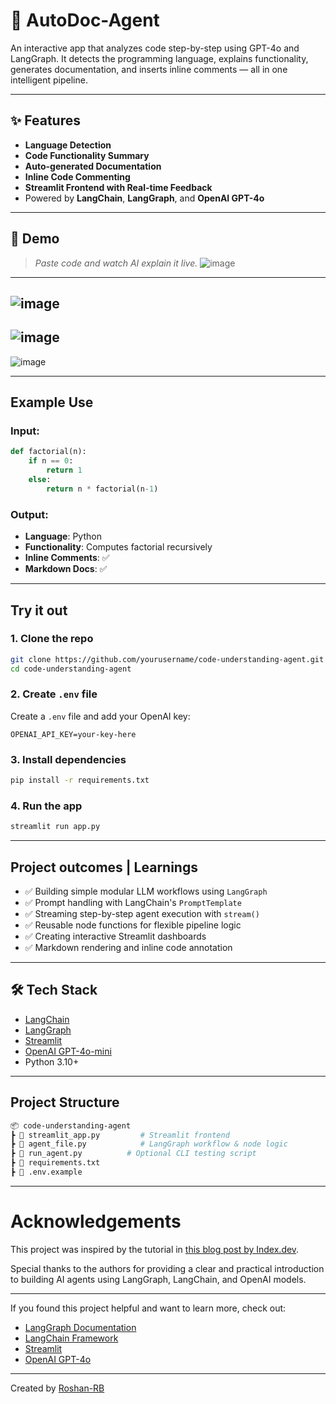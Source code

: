 # 🤖 AutoDoc-Agent

An interactive app that analyzes code step-by-step using GPT-4o and LangGraph. It detects the programming language, explains functionality, generates documentation, and inserts inline comments — all in one intelligent pipeline.

---

## ✨ Features

* **Language Detection**
* **Code Functionality Summary**
* **Auto-generated Documentation**
* **Inline Code Commenting**
* **Streamlit Frontend with Real-time Feedback**
* Powered by **LangChain**, **LangGraph**, and **OpenAI GPT-4o**

---

## 📸 Demo

> *Paste code and watch AI explain it live.*
![image](https://github.com/user-attachments/assets/a12d6f3e-54af-4767-add9-c0c9ea25dcef)
---
![image](https://github.com/user-attachments/assets/8ad346df-df60-449c-a2e9-41765e7ae28f)
---
![image](https://github.com/user-attachments/assets/8b83e0d8-0836-4bd8-acfc-2b15c5b3bfe8)
---
![image](https://github.com/user-attachments/assets/a71be4e4-0212-4b39-85fa-9d1ea3209b0e)

---

## Example Use

### Input:

```python
def factorial(n):
    if n == 0:
        return 1
    else:
        return n * factorial(n-1)
```

### Output:

* **Language**: Python
* **Functionality**: Computes factorial recursively
* **Inline Comments**: ✅
* **Markdown Docs**: ✅

---

## Try it out

### 1. Clone the repo

```bash
git clone https://github.com/yourusername/code-understanding-agent.git
cd code-understanding-agent
```

### 2. Create `.env` file

Create a `.env` file and add your OpenAI key:

```
OPENAI_API_KEY=your-key-here
```

### 3. Install dependencies

```bash
pip install -r requirements.txt
```

### 4. Run the app

```bash
streamlit run app.py
```

---

## Project outcomes | Learnings

* ✅ Building simple modular LLM workflows using `LangGraph`
* ✅ Prompt handling with LangChain's `PromptTemplate`
* ✅ Streaming step-by-step agent execution with `stream()`
* ✅ Reusable node functions for flexible pipeline logic
* ✅ Creating interactive Streamlit dashboards
* ✅ Markdown rendering and inline code annotation

---

## 🛠️ Tech Stack

* [LangChain](https://www.langchain.com/)
* [LangGraph](https://github.com/langchain-ai/langgraph)
* [Streamlit](https://streamlit.io/)
* [OpenAI GPT-4o-mini](https://openai.com/gpt-4o-mini)
* Python 3.10+

---

## Project Structure

```bash
📦 code-understanding-agent
┣ 📜 streamlit_app.py         # Streamlit frontend
┣ 📜 agent_file.py            # LangGraph workflow & node logic
┣ 📜 run_agent.py          # Optional CLI testing script
┣ 📜 requirements.txt
┣ 📜 .env.example
```

---

# Acknowledgements

This project was inspired by the tutorial in [this blog post by Index.dev](https://www.index.dev/blog/build-ai-agent-guide).

Special thanks to the authors for providing a clear and practical introduction to building AI agents using LangGraph, LangChain, and OpenAI models.

---

If you found this project helpful and want to learn more, check out:

- [LangGraph Documentation](https://github.com/langchain-ai/langgraph)
- [LangChain Framework](https://www.langchain.com/)
- [Streamlit](https://streamlit.io/)
- [OpenAI GPT-4o](https://platform.openai.com/)

---

Created by [Roshan-RB](https://github.com/Roshan-RB)


